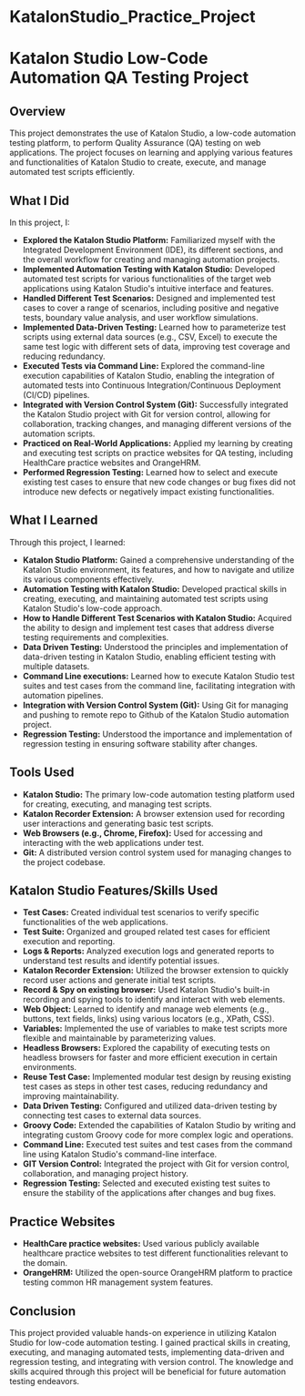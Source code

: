 # KatalonStudio_Practice_Project
# Katalon Studio Low-Code Automation QA Testing Project

## Overview

This project demonstrates the use of Katalon Studio, a low-code automation testing platform, to perform Quality Assurance (QA) testing on web applications. The project focuses on learning and applying various features and functionalities of Katalon Studio to create, execute, and manage automated test scripts efficiently.

## What I Did

In this project, I:

* **Explored the Katalon Studio Platform:** Familiarized myself with the Integrated Development Environment (IDE), its different sections, and the overall workflow for creating and managing automation projects.
* **Implemented Automation Testing with Katalon Studio:** Developed automated test scripts for various functionalities of the target web applications using Katalon Studio's intuitive interface and features.
* **Handled Different Test Scenarios:** Designed and implemented test cases to cover a range of scenarios, including positive and negative tests, boundary value analysis, and user workflow simulations.
* **Implemented Data-Driven Testing:** Learned how to parameterize test scripts using external data sources (e.g., CSV, Excel) to execute the same test logic with different sets of data, improving test coverage and reducing redundancy.
* **Executed Tests via Command Line:** Explored the command-line execution capabilities of Katalon Studio, enabling the integration of automated tests into Continuous Integration/Continuous Deployment (CI/CD) pipelines.
* **Integrated with Version Control System (Git):** Successfully integrated the Katalon Studio project with Git for version control, allowing for collaboration, tracking changes, and managing different versions of the automation scripts.
* **Practiced on Real-World Applications:** Applied my learning by creating and executing test scripts on practice websites for QA testing, including HealthCare practice websites and OrangeHRM.
* **Performed Regression Testing:** Learned how to select and execute existing test cases to ensure that new code changes or bug fixes did not introduce new defects or negatively impact existing functionalities.

## What I Learned

Through this project, I learned:

* **Katalon Studio Platform:** Gained a comprehensive understanding of the Katalon Studio environment, its features, and how to navigate and utilize its various components effectively.
* **Automation Testing with Katalon Studio:** Developed practical skills in creating, executing, and maintaining automated test scripts using Katalon Studio's low-code approach.
* **How to Handle Different Test Scenarios with Katalon Studio:** Acquired the ability to design and implement test cases that address diverse testing requirements and complexities.
* **Data Driven Testing:** Understood the principles and implementation of data-driven testing in Katalon Studio, enabling efficient testing with multiple datasets.
* **Command Line executions:** Learned how to execute Katalon Studio test suites and test cases from the command line, facilitating integration with automation pipelines.
* **Integration with Version Control System (Git):** Using Git for managing and pushing to remote repo to Github of the Katalon Studio automation project.
* **Regression Testing:** Understood the importance and implementation of regression testing in ensuring software stability after changes.

## Tools Used

* **Katalon Studio:** The primary low-code automation testing platform used for creating, executing, and managing test scripts.
* **Katalon Recorder Extension:** A browser extension used for recording user interactions and generating basic test scripts.
* **Web Browsers (e.g., Chrome, Firefox):** Used for accessing and interacting with the web applications under test.
* **Git:** A distributed version control system used for managing changes to the project codebase.

## Katalon Studio Features/Skills Used

* **Test Cases:** Created individual test scenarios to verify specific functionalities of the web applications.
* **Test Suite:** Organized and grouped related test cases for efficient execution and reporting.
* **Logs & Reports:** Analyzed execution logs and generated reports to understand test results and identify potential issues.
* **Katalon Recorder Extension:** Utilized the browser extension to quickly record user actions and generate initial test scripts.
* **Record & Spy on existing browser:** Used Katalon Studio's built-in recording and spying tools to identify and interact with web elements.
* **Web Object:** Learned to identify and manage web elements (e.g., buttons, text fields, links) using various locators (e.g., XPath, CSS).
* **Variables:** Implemented the use of variables to make test scripts more flexible and maintainable by parameterizing values.
* **Headless Browsers:** Explored the capability of executing tests on headless browsers for faster and more efficient execution in certain environments.
* **Reuse Test Case:** Implemented modular test design by reusing existing test cases as steps in other test cases, reducing redundancy and improving maintainability.
* **Data Driven Testing:** Configured and utilized data-driven testing by connecting test cases to external data sources.
* **Groovy Code:** Extended the capabilities of Katalon Studio by writing and integrating custom Groovy code for more complex logic and operations.
* **Command Line:** Executed test suites and test cases from the command line using Katalon Studio's command-line interface.
* **GIT Version Control:** Integrated the project with Git for version control, collaboration, and managing project history.
* **Regression Testing:** Selected and executed existing test suites to ensure the stability of the applications after changes and bug fixes.

## Practice Websites

* **HealthCare practice websites:** Used various publicly available healthcare practice websites to test different functionalities relevant to the domain.
* **OrangeHRM:** Utilized the open-source OrangeHRM platform to practice testing common HR management system features.

## Conclusion

This project provided valuable hands-on experience in utilizing Katalon Studio for low-code automation testing. I gained practical skills in creating, executing, and managing automated tests, implementing data-driven and regression testing, and integrating with version control. The knowledge and skills acquired through this project will be beneficial for future automation testing endeavors.
